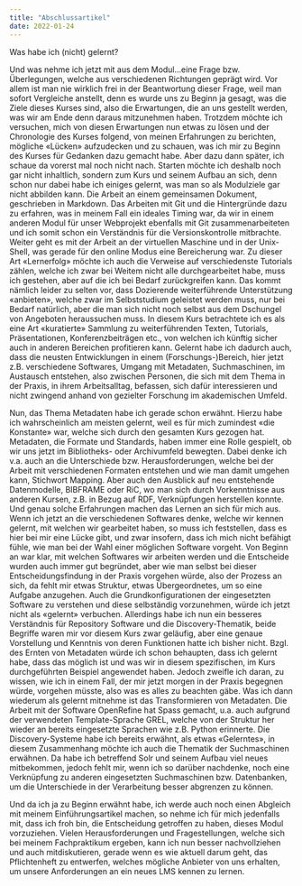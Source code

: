 ```yaml
---
title: "Abschlussartikel"
date: 2022-01-24
---
```


Was habe ich (nicht) gelernt?

Und was nehme ich jetzt mit aus dem Modul…eine Frage bzw. Überlegungen, welche aus verschiedenen Richtungen geprägt wird. Vor allem ist man nie wirklich frei in der Beantwortung dieser Frage, weil man sofort Vergleiche anstellt, denn es wurde uns zu Beginn ja gesagt, was die Ziele dieses Kurses sind, also die Erwartungen, die an uns gestellt werden, was wir am Ende denn daraus mitzunehmen haben.
Trotzdem möchte ich versuchen, mich von diesen Erwartungen nun etwas zu lösen und der Chronologie des Kurses folgend, von meinen Erfahrungen zu berichten, mögliche «Lücken» aufzudecken und zu schauen, was ich mir zu Beginn des Kurses für Gedanken dazu gemacht habe. Aber dazu dann später, ich schaue da vorerst mal noch nicht nach.
Starten möchte ich deshalb noch gar nicht inhaltlich, sondern zum Kurs und seinem Aufbau an sich, denn schon nur dabei habe ich einiges gelernt, was man so als Modulziele gar nicht abbilden kann. Die Arbeit an einem gemeinsamen Dokument, geschrieben in Markdown. Das Arbeiten mit Git und die Hintergründe dazu zu erfahren, was in meinem Fall ein ideales Timing war, da wir in einem anderen Modul für unser Webprojekt ebenfalls mit Git zusammenarbeiteten und ich somit schon ein Verständnis für die Versionskontrolle mitbrachte. Weiter geht es mit der Arbeit an der virtuellen Maschine und in der Unix-Shell, was gerade für den online Modus eine Bereicherung war. Zu dieser Art «Lernerfolg» möchte ich auch die Verweise auf verschiedenste Tutorials zählen, welche ich zwar bei Weitem nicht alle durchgearbeitet habe, muss ich gestehen, aber auf die ich bei Bedarf zurückgreifen kann. Das kommt nämlich leider zu selten vor, dass Dozierende weiterführende Unterstützung «anbieten», welche zwar im Selbststudium geleistet werden muss, nur bei Bedarf natürlich, aber die man sich nicht noch selbst aus dem Dschungel von Angeboten heraussuchen muss. In diesem Kurs betrachtete ich es als eine Art «kuratierte» Sammlung zu weiterführenden Texten, Tutorials, Präsentationen, Konferenzbeiträgen etc., von welchen ich künftig sicher auch in anderen Bereichen profitieren kann.
Gelernt habe ich dadurch auch, dass die neusten Entwicklungen in einem (Forschungs-)Bereich, hier jetzt z.B. verschiedene Softwares, Umgang mit Metadaten, Suchmaschinen, im Austausch entstehen, also zwischen Personen, die sich mit dem Thema in der Praxis, in ihrem Arbeitsalltag, befassen, sich dafür interessieren und nicht zwingend anhand von gezielter Forschung im akademischen Umfeld.

Nun, das Thema Metadaten habe ich gerade schon erwähnt. Hierzu habe ich wahrscheinlich am meisten gelernt, weil es für mich zumindest «die Konstante» war, welche sich durch den gesamten Kurs gezogen hat. Metadaten, die Formate und Standards, haben immer eine Rolle gespielt, ob wir uns jetzt im Bibliotheks- oder Archivumfeld bewegten. Dabei denke ich v.a. auch an die Unterschiede bzw. Herausforderungen, welche bei der Arbeit mit verschiedenen Formaten entstehen und wie man damit umgehen kann, Stichwort Mapping. Aber auch den Ausblick auf neu entstehende Datenmodelle, BIBFRAME oder RiC, wo man sich durch Vorkenntnisse aus anderen Kursen, z.B. in Bezug auf RDF, Verknüpfungen herstellen konnte. Und genau solche Erfahrungen machen das Lernen an sich für mich aus. Wenn ich jetzt an die verschiedenen Softwares denke, welche wir kennen gelernt, mit welchen wir gearbeitet haben, so muss ich feststellen, dass es hier bei mir eine Lücke gibt, und zwar insofern, dass ich mich nicht befähigt fühle, wie man bei der Wahl einer möglichen Software vorgeht. Von Beginn an war klar, mit welchen Softwares wir arbeiten werden und die Entscheide wurden auch immer gut begründet, aber wie man selbst bei dieser Entscheidungsfindung in der Praxis vorgehen würde, also der Prozess an sich, da fehlt mir etwas Struktur, etwas Übergeordnetes, um so eine Aufgabe anzugehen.
Auch die Grundkonfigurationen der eingesetzten Software zu verstehen und diese selbständig vorzunehmen, würde ich jetzt nicht als «gelernt» verbuchen. Allerdings habe ich nun ein besseres Verständnis für Repository Software und die Discovery-Thematik, beide Begriffe waren mir vor diesem Kurs zwar geläufig, aber eine genaue Vorstellung und Kenntnis von deren Funktionen hatte ich bisher nicht.
Bzgl. des Ernten von Metadaten würde ich schon behaupten, dass ich gelernt habe, dass das möglich ist und was wir in diesem spezifischen, im Kurs durchgeführten Beispiel angewendet haben. Jedoch zweifle ich daran, zu wissen, wie ich in einem Fall, der mir jetzt morgen in der Praxis begegnen würde, vorgehen müsste, also was es alles zu beachten gäbe. 
Was ich dann wiederum als gelernt mitnehme ist das Transformieren von Metadaten. Die Arbeit mit der Software OpenRefine hat Spass gemacht, u.a. auch aufgrund der verwendeten Template-Sprache GREL, welche von der Struktur her wieder an bereits eingesetzte Sprachen wie z.B. Python erinnerte. Die Discovery-Systeme habe ich bereits erwähnt, als etwas «Gelerntes», in diesem Zusammenhang möchte ich auch die Thematik der Suchmaschinen erwähnen. Da habe ich betreffend Solr und seinem Aufbau viel neues mitbekommen, jedoch fehlt mir, wenn ich so darüber nachdenke, noch eine Verknüpfung zu anderen eingesetzten Suchmaschinen bzw. Datenbanken, um die Unterschiede in der Verarbeitung besser abgrenzen zu können. 

Und da ich ja zu Beginn erwähnt habe, ich werde auch noch einen Abgleich mit meinem Einführungsartikel machen, so nehme ich für mich jedenfalls mit, dass ich froh bin, die Entscheidung getroffen zu haben, dieses Modul vorzuziehen. Vielen Herausforderungen und Fragestellungen, welche sich bei meinem Fachpraktikum ergeben, kann ich nun besser nachvollziehen und auch mitdiskutieren, gerade wenn es wie aktuell darum geht, das Pflichtenheft zu entwerfen, welches mögliche Anbieter von uns erhalten, um unsere Anforderungen an ein neues LMS kennen zu lernen.
